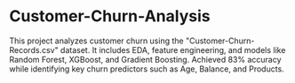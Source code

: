 # Customer-Churn-Analysis
This project analyzes customer churn using the "Customer-Churn-Records.csv" dataset. It includes EDA, feature engineering, and models like Random Forest, XGBoost, and Gradient Boosting. Achieved 83% accuracy while identifying key churn predictors such as Age, Balance, and Products.
